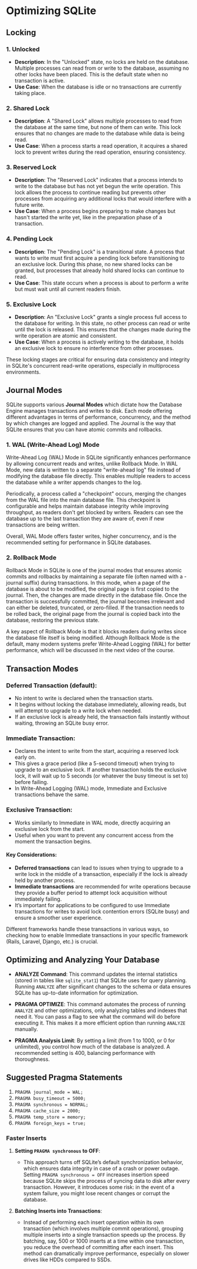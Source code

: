 # Optimizing SQLite

## Locking

### 1. Unlocked

- **Description**: In the "Unlocked" state, no locks are held on the database. Multiple processes can read from or write
  to the database, assuming no other locks have been placed. This is the default state when no transaction is active.
- **Use Case**: When the database is idle or no transactions are currently taking place.

### 2. Shared Lock

- **Description**: A "Shared Lock" allows multiple processes to read from the database at the same time, but none of them
  can write. This lock ensures that no changes are made to the database while data is being read.
- **Use Case**: When a process starts a read operation, it acquires a shared lock to prevent writes during the read
  operation, ensuring consistency.

### 3. Reserved Lock

- **Description**: The "Reserved Lock" indicates that a process intends to write to the database but has not yet begun
  the write operation. This lock allows the process to continue reading but prevents other processes from acquiring any
  additional locks that would interfere with a future write.
- **Use Case**: When a process begins preparing to make changes but hasn't started the write yet, like in the preparation
  phase of a transaction.

### 4. Pending Lock

- **Description**: The "Pending Lock" is a transitional state. A process that wants to write must first acquire a pending
  lock before transitioning to an exclusive lock. During this phase, no new shared locks can be granted, but processes
  that already hold shared locks can continue to read.
- **Use Case**: This state occurs when a process is about to perform a write but must wait until all current readers finish.

### 5. Exclusive Lock

- **Description**: An "Exclusive Lock" grants a single process full access to the database for writing. In this state,
  no other process can read or write until the lock is released. This ensures that the changes made during the write
  operation are atomic and consistent.
- **Use Case**: When a process is actively writing to the database, it holds an exclusive lock to ensure no interference
  from other processes.

These locking stages are critical for ensuring data consistency and integrity in SQLite's concurrent read-write operations,
especially in multiprocess environments.

## Journal Modes

SQLite supports various **Journal Modes** which dictate how the Database Engine manages transactions and writes to disk.
Each mode offering different advantages in terms of performance, concurrency, and the method by which changes are logged
and applied. The Journal is the way that SQLite ensures that you can have atomic commits and rollbacks.

### 1. WAL (Write-Ahead Log) Mode

Write-Ahead Log (WAL) Mode in SQLite significantly enhances performance by allowing concurrent reads and writes, unlike
Rollback Mode. In WAL Mode, new data is written to a separate "write-ahead log" file instead of modifying the database
file directly. This enables multiple readers to access the database while a writer appends changes to the log.

Periodically, a process called a "checkpoint" occurs, merging the changes from the WAL file into the main database file.
This checkpoint is configurable and helps maintain database integrity while improving throughput, as readers don't get
blocked by writers. Readers can see the database up to the last transaction they are aware of, even if new transactions
are being written.

Overall, WAL Mode offers faster writes, higher concurrency, and is the recommended setting for performance in SQLite databases.

### 2. Rollback Mode

Rollback Mode in SQLite is one of the journal modes that ensures atomic commits and rollbacks by maintaining a separate
file (often named with a -journal suffix) during transactions. In this mode, when a page of the database is about to be
modified, the original page is first copied to the journal. Then, the changes are made directly in the database file.
Once the transaction is successfully committed, the journal becomes irrelevant and can either be deleted, truncated, or
zero-filled. If the transaction needs to be rolled back, the original page from the journal is copied back into the database,
restoring the previous state.

A key aspect of Rollback Mode is that it blocks readers during writes since the database file itself is being modified.
Although Rollback Mode is the default, many modern systems prefer Write-Ahead Logging (WAL) for better performance, which
will be discussed in the next video of the course.

## Transaction Modes

### Deferred Transaction (default):

- No intent to write is declared when the transaction starts.
- It begins without locking the database immediately, allowing reads, but will attempt to upgrade to a write lock when needed.
- If an exclusive lock is already held, the transaction fails instantly without waiting, throwing an SQLite busy error.

### Immediate Transaction:

- Declares the intent to write from the start, acquiring a reserved lock early on.
- This gives a grace period (like a 5-second timeout) when trying to upgrade to an exclusive lock. If another transaction
  holds the exclusive lock, it will wait up to 5 seconds (or whatever the busy timeout is set to) before failing.
- In Write-Ahead Logging (WAL) mode, Immediate and Exclusive transactions behave the same.

### Exclusive Transaction:

- Works similarly to Immediate in WAL mode, directly acquiring an exclusive lock from the start.
- Useful when you want to prevent any concurrent access from the moment the transaction begins.

#### Key Considerations:

- **Deferred transactions** can lead to issues when trying to upgrade to a write lock in the middle of a transaction,
  especially if the lock is already held by another process.
- **Immediate transactions** are recommended for write operations because they provide a buffer period to attempt lock
  acquisition without immediately failing.
- It’s important for applications to be configured to use Immediate transactions for writes to avoid lock contention errors
  (SQLite busy) and ensure a smoother user experience.

Different frameworks handle these transactions in various ways, so checking how to enable Immediate transactions in your
specific framework (Rails, Laravel, Django, etc.) is crucial.

## Optimizing and Analyzing Your Database

- **ANALYZE Command**: This command updates the internal statistics (stored in tables like `sqlite_stat1`) that SQLite
  uses for query planning. Running `ANALYZE` after significant changes to the schema or data ensures SQLite has up-to-date
  information for optimization.

- **PRAGMA OPTIMIZE**: This command automates the process of running `ANALYZE` and other optimizations, only analyzing
  tables and indexes that need it. You can pass a flag to see what the command will do before executing it. This makes
  it a more efficient option than running `ANALYZE` manually.

- **PRAGMA Analysis Limit**: By setting a limit (from 1 to 1000, or 0 for unlimited), you control how much of the database
  is analyzed. A recommended setting is 400, balancing performance with thoroughness.

## Suggested Pragma Statements

1. `PRAGMA journal_mode = WAL;`
2. `PRAGMA busy_timeout = 5000;`
3. `PRAGMA synchronous = NORMAL;`
4. `PRAGMA cache_size = 2000;`
5. `PRAGMA temp_store = memory;`
6. `PRAGMA foreign_keys = true;`

### Faster Inserts

1. **Setting `PRAGMA synchronous` to OFF**:

   - This approach turns off SQLite’s default synchronization behavior, which ensures data integrity in case of a crash
     or power outage. Setting `PRAGMA synchronous = OFF` increases insertion speed because SQLite skips the process of
     syncing data to disk after every transaction. However, it introduces some risk: in the event of a system failure,
     you might lose recent changes or corrupt the database.

2. **Batching Inserts into Transactions**:
   - Instead of performing each insert operation within its own transaction (which involves multiple commit operations),
     grouping multiple inserts into a single transaction speeds up the process. By batching, say, 500 or 1000 inserts at
     a time within one transaction, you reduce the overhead of committing after each insert. This method can dramatically
     improve performance, especially on slower drives like HDDs compared to SSDs.
